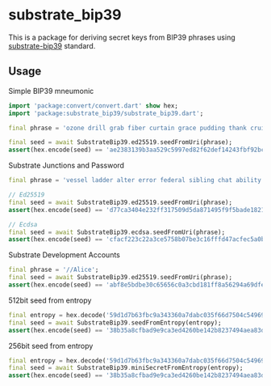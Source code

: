 # substrate_bip39

This is a package for deriving secret keys from BIP39 phrases using [substrate-bip39](https://github.com/paritytech/substrate-bip39) standard.

## Usage

Simple BIP39 mneumonic
```dart
import 'package:convert/convert.dart' show hex;
import 'package:substrate_bip39/substrate_bip39.dart';

final phrase = 'ozone drill grab fiber curtain grace pudding thank cruise elder eight picnic';

final seed = await SubstrateBip39.ed25519.seedFromUri(phrase);
assert(hex.encode(seed) == 'ae2383139b3aa529c5997ed82f62def14243fbf92bc9ef7badf72e0ff289ea82');
```

Substrate Junctions and Password
```dart
final phrase = 'vessel ladder alter error federal sibling chat ability sun glass valve picture//0///password';

// Ed25519
final seed = await SubstrateBip39.ed25519.seedFromUri(phrase);
assert(hex.encode(seed) == 'd77ca3404e232ff317509d5da871495f9f5bade1821a84216d7070fc92c9bedb');

// Ecdsa
final seed = await SubstrateBip39.ecdsa.seedFromUri(phrase);
assert(hex.encode(seed) == 'cfacf223c22a3ce5758b07be3c16fffd47acfec5a0bb5e0d71f3c21f87e22333');
```

Substrate Development Accounts
```dart
final phrase = '//Alice';
final seed = await SubstrateBip39.ed25519.seedFromUri(phrase);
assert(hex.encode(seed) == 'abf8e5bdbe30c65656c0a3cbd181ff8a56294a69dfedd27982aace4a76909115');
```

512bit seed from entropy
```dart
final entropy = hex.decode('59d1d7b63fbc9a343360a7dabc035f66d7504c549696d2b0b1ae56862911a821');
final seed = await SubstrateBip39.seedFromEntropy(entropy);
assert(hex.encode(seed) == '38b35a8cfbad9e9ca3ed4260be142b8237494aea83dee55d24f6228d4014b5736f40f51ebb8ddab08c31da0da394a0e0f68cb0e06402497e31908e942bf79d78');
```

256bit seed from entropy
```dart
final entropy = hex.decode('59d1d7b63fbc9a343360a7dabc035f66d7504c549696d2b0b1ae56862911a821');
final seed = await SubstrateBip39.miniSecretFromEntropy(entropy);
assert(hex.encode(seed) == '38b35a8cfbad9e9ca3ed4260be142b8237494aea83dee55d24f6228d4014b573');
```

